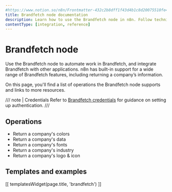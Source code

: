 ```yaml
---
#https://www.notion.so/n8n/Frontmatter-432c2b8dff1f43d4b1c8d20075510fe4
title: Brandfetch node documentation
description: Learn how to use the Brandfetch node in n8n. Follow technical documentation to integrate Brandfetch node into your workflows.
contentType: [integration, reference]
---
```


# Brandfetch node

Use the Brandfetch node to automate work in Brandfetch, and integrate Brandfetch with other applications. n8n has built-in support for a wide range of Brandfetch features, including returning a company’s information.

On this page, you'll find a list of operations the Brandfetch node supports and links to more resources.

/// note | Credentials
Refer to [Brandfetch credentials](/integrations/builtin/credentials/brandfetch/) for guidance on setting up authentication. 
///

## Operations

* Return a company's colors
* Return a company's data
* Return a company's fonts
* Return a company's industry
* Return a company's logo & icon

## Templates and examples

<!-- see https://www.notion.so/n8n/Pull-in-templates-for-the-integrations-pages-37c716837b804d30a33b47475f6e3780 -->
[[ templatesWidget(page.title, 'brandfetch') ]]

